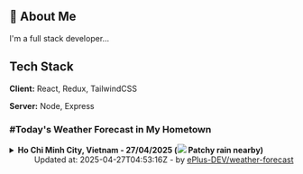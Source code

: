 ## 🚀 About Me
I'm a full stack developer...


## Tech Stack

**Client:** React, Redux, TailwindCSS

**Server:** Node, Express

### #Today's Weather Forecast in My Hometown



<details>
    <summary><b>Ho Chi Minh City, Vietnam - 27/04/2025 (<img src="https://cdn.weatherapi.com/weather/64x64/day/176.png" /> Patchy rain nearby)</b>
    </summary>

    
<table>
    <tr>
        <th>Hour</th>
        <td>00:00</td><td>01:00</td><td>02:00</td><td>03:00</td><td>04:00</td><td>05:00</td><td>06:00</td><td>07:00</td><td>08:00</td><td>09:00</td><td>10:00</td><td>11:00</td><td>12:00</td><td>13:00</td><td>14:00</td><td>15:00</td><td>16:00</td><td>17:00</td><td>18:00</td><td>19:00</td><td>20:00</td><td>21:00</td><td>22:00</td><td>23:00</td>
    </tr>
    <tr>
        <th>Weather</th>
        <td><img src="https://cdn.weatherapi.com/weather/64x64/night/176.png"></img></td><td><img src="https://cdn.weatherapi.com/weather/64x64/night/116.png"></img></td><td><img src="https://cdn.weatherapi.com/weather/64x64/night/176.png"></img></td><td><img src="https://cdn.weatherapi.com/weather/64x64/night/176.png"></img></td><td><img src="https://cdn.weatherapi.com/weather/64x64/night/119.png"></img></td><td><img src="https://cdn.weatherapi.com/weather/64x64/night/116.png"></img></td><td><img src="https://cdn.weatherapi.com/weather/64x64/day/116.png"></img></td><td><img src="https://cdn.weatherapi.com/weather/64x64/day/113.png"></img></td><td><img src="https://cdn.weatherapi.com/weather/64x64/day/113.png"></img></td><td><img src="https://cdn.weatherapi.com/weather/64x64/day/113.png"></img></td><td><img src="https://cdn.weatherapi.com/weather/64x64/day/113.png"></img></td><td><img src="https://cdn.weatherapi.com/weather/64x64/day/116.png"></img></td><td><img src="https://cdn.weatherapi.com/weather/64x64/day/113.png"></img></td><td><img src="https://cdn.weatherapi.com/weather/64x64/day/113.png"></img></td><td><img src="https://cdn.weatherapi.com/weather/64x64/day/113.png"></img></td><td><img src="https://cdn.weatherapi.com/weather/64x64/day/113.png"></img></td><td><img src="https://cdn.weatherapi.com/weather/64x64/day/113.png"></img></td><td><img src="https://cdn.weatherapi.com/weather/64x64/day/113.png"></img></td><td><img src="https://cdn.weatherapi.com/weather/64x64/day/113.png"></img></td><td><img src="https://cdn.weatherapi.com/weather/64x64/night/113.png"></img></td><td><img src="https://cdn.weatherapi.com/weather/64x64/night/113.png"></img></td><td><img src="https://cdn.weatherapi.com/weather/64x64/night/113.png"></img></td><td><img src="https://cdn.weatherapi.com/weather/64x64/night/113.png"></img></td><td><img src="https://cdn.weatherapi.com/weather/64x64/night/113.png"></img></td>
    </tr>
    <tr>
        <th>Condition</th>
        <td width="200px">Patchy rain nearby</td><td width="200px">Partly Cloudy </td><td width="200px">Patchy rain nearby</td><td width="200px">Patchy rain nearby</td><td width="200px">Cloudy </td><td width="200px">Partly Cloudy </td><td width="200px">Partly Cloudy </td><td width="200px">Sunny</td><td width="200px">Sunny</td><td width="200px">Sunny</td><td width="200px">Sunny</td><td width="200px">Partly cloudy</td><td width="200px">Sunny</td><td width="200px">Sunny</td><td width="200px">Sunny</td><td width="200px">Sunny</td><td width="200px">Sunny</td><td width="200px">Sunny</td><td width="200px">Sunny</td><td width="200px">Clear </td><td width="200px">Clear </td><td width="200px">Clear </td><td width="200px">Clear </td><td width="200px">Clear </td>
    </tr>
    <tr>
        <th>Temperature</th>
        <td>27.7 °C</td><td>27.7 °C</td><td>27.6 °C</td><td>27.2 °C</td><td>27 °C</td><td>26.8 °C</td><td>26.9 °C</td><td>28.4 °C</td><td>30.1 °C</td><td>32 °C</td><td>33.7 °C</td><td>33.2 °C</td><td>36.3 °C</td><td>37 °C</td><td>36.9 °C</td><td>35.6 °C</td><td>33.4 °C</td><td>32.1 °C</td><td>30.5 °C</td><td>29.4 °C</td><td>29 °C</td><td>28.7 °C</td><td>28.4 °C</td><td>28.3 °C</td>
    </tr>
    <tr>
        <th>Wind</th>
        <td>12.2 kph</td><td>11.9 kph</td><td>12.2 kph</td><td>11.2 kph</td><td>9.7 kph</td><td>11.2 kph</td><td>10.8 kph</td><td>13 kph</td><td>13 kph</td><td>11.9 kph</td><td>11.5 kph</td><td>11.5 kph</td><td>10.8 kph</td><td>11.2 kph</td><td>15.1 kph</td><td>20.5 kph</td><td>22.3 kph</td><td>20.9 kph</td><td>20.2 kph</td><td>19.8 kph</td><td>19.4 kph</td><td>18.7 kph</td><td>17.3 kph</td><td>16.2 kph</td>
    </tr>
</table>

</details>

<div align="right">
    Updated at: 2025-04-27T04:53:16Z - by <a target="_blank"
        href="https://github.com/ePlus-DEV/weather-forecast">ePlus-DEV/weather-forecast</a>
</div>